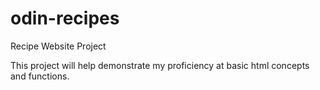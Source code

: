 # odin-recipes

Recipe Website Project

This project will help demonstrate my proficiency at basic html concepts and functions.
